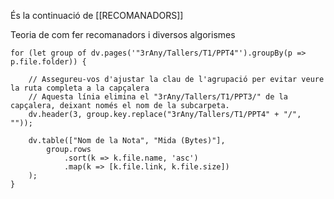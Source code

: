 És la  continuació de [[RECOMANADORS]]

Teoria de com fer recomanadors i diversos algorismes

```dataviewjs
for (let group of dv.pages('"3rAny/Tallers/T1/PPT4"').groupBy(p => p.file.folder)) {
    
    // Assegureu-vos d'ajustar la clau de l'agrupació per evitar veure la ruta completa a la capçalera
    // Aquesta línia elimina el "3rAny/Tallers/T1/PPT3/" de la capçalera, deixant només el nom de la subcarpeta.
    dv.header(3, group.key.replace("3rAny/Tallers/T1/PPT4" + "/", "")); 
    
    dv.table(["Nom de la Nota", "Mida (Bytes)"],
        group.rows
            .sort(k => k.file.name, 'asc')
            .map(k => [k.file.link, k.file.size])
    );
}
```



